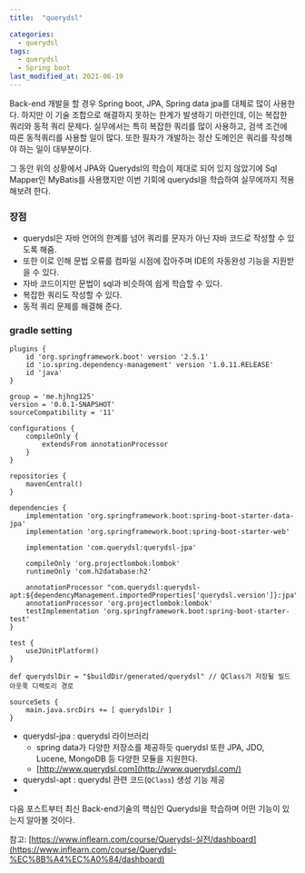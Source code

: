```yaml
---
title:  "querydsl"

categories:
  - querydsl
tags:
  - querydsl
  - Spring boot
last_modified_at: 2021-06-19
---
```


Back-end 개발을 할 경우 Spring boot, JPA, Spring data jpa를 대체로 많이 사용한다.
하지만 이 기술 조합으로 해결하지 못하는 한계가 발생하기 마련인데, 이는 복잡한 쿼리와 동적 쿼리 문제다.
실무에서는 특히 복잡한 쿼리를 많이 사용하고, 검색 조건에 따른 동적쿼리를 사용할 일이 많다.
또한 필자가 개발하는 정산 도메인은 쿼리를 작성해야 하는 일이 대부분이다.

그 동안 위의 상황에서 JPA와 Querydsl의 학습이 제대로 되어 있지 않았기에 Sql Mapper인 MyBatis를 사용했지만 
이번 기회에 querydsl을 학습하여 실무에까지 적용해보려 한다.

### 장점
* querydsl은 자바 언어의 한계를 넘어 쿼리를 문자가 아닌 자바 코드로 작성할 수 있도록 해줌. 
* 또한 이로 인해 문법 오류를 컴파일 시점에 잡아주며 IDE의 자동완성 기능을 지원받을 수 있다.
* 자바 코드이지만 문법이 sql과 비슷하여 쉽게 학습할 수 있다.
* 복잡한 쿼리도 작성할 수 있다.
* 동적 쿼리 문제를 해결해 준다.

### gradle setting

~~~
plugins {
    id 'org.springframework.boot' version '2.5.1'
    id 'io.spring.dependency-management' version '1.0.11.RELEASE'
    id 'java'
}

group = 'me.hjhng125'
version = '0.0.1-SNAPSHOT'
sourceCompatibility = '11'

configurations {
    compileOnly {
        extendsFrom annotationProcessor
    }
}

repositories {
    mavenCentral()
}

dependencies {
    implementation 'org.springframework.boot:spring-boot-starter-data-jpa'
    implementation 'org.springframework.boot:spring-boot-starter-web'

    implementation 'com.querydsl:querydsl-jpa'

    compileOnly 'org.projectlombok:lombok'
    runtimeOnly 'com.h2database:h2'

    annotationProcessor "com.querydsl:querydsl-apt:${dependencyManagement.importedProperties['querydsl.version']}:jpa"
    annotationProcessor 'org.projectlombok:lombok'
    testImplementation 'org.springframework.boot:spring-boot-starter-test'
}

test {
    useJUnitPlatform()
}

def querydslDir = "$buildDir/generated/querydsl" // QClass가 저장될 빌드 아웃푹 디렉토리 경로

sourceSets {
    main.java.srcDirs += [ querydslDir ]
}

~~~

* querydsl-jpa : querydsl 라이브러리
  * spring data가 다양한 저장소를 제공하듯 querydsl 또한 JPA, JDO, Lucene, MongoDB 등 다양한 모듈을 지원한다.
  * [http://www.querydsl.com](http://www.querydsl.com/)
* querydsl-apt : querydsl 관련 코드(`QClass`) 생성 기능 제공
* 


다음 포스트부터 최신 Back-end기술의 핵심인 Querydsl을 학습하며 어떤 기능이 있는지 알아볼 것이다.
 

참고: [https://www.inflearn.com/course/Querydsl-실전/dashboard](https://www.inflearn.com/course/Querydsl-%EC%8B%A4%EC%A0%84/dashboard)